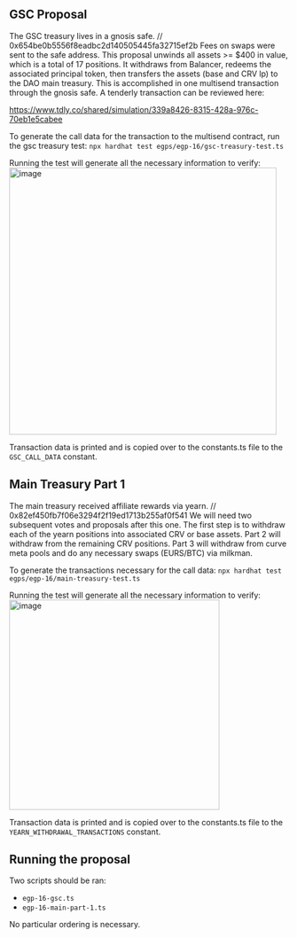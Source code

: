 ## GSC Proposal
The GSC treasury lives in a gnosis safe. // 0x654be0b5556f8eadbc2d140505445fa32715ef2b
Fees on swaps were sent to the safe address. This proposal unwinds all assets >= $400 in value, which is a total of 17 positions. It withdraws from Balancer, redeems the associated principal token, then transfers the assets (base and CRV lp) to the DAO main treasury. This is accomplished in one multisend transaction through the gnosis safe. A tenderly transaction can be reviewed here:

https://www.tdly.co/shared/simulation/339a8426-8315-428a-976c-70eb1e5cabee

To generate the call data for the transaction to the multisend contract, run the gsc treasury test:
`npx hardhat test egps/egp-16/gsc-treasury-test.ts`

Running the test will generate all the necessary information to verify:
<img width="482" alt="image" src="https://github.com/GregTheGreek/Element-Finance-Scripts/assets/7415822/f8abc83a-9b0c-4571-8f12-f7ed502bc19d">

Transaction data is printed and is copied over to the constants.ts file to the `GSC_CALL_DATA` constant.

## Main Treasury Part 1
The main treasury received affiliate rewards via yearn. // 0x82ef450fb7f06e3294f2f19ed1713b255af0f541
We will need two subsequent votes and proposals after this one. The first step is to withdraw each of the yearn positions into associated CRV or base assets. Part 2 will withdraw from the remaining CRV positions. Part 3 will withdraw from curve meta pools and do any necessary swaps (EURS/BTC) via milkman.

To generate the transactions necessary for the call data:
`npx hardhat test  egps/egp-16/main-treasury-test.ts`

Running the test will generate all the necessary information to verify:
<img width="379" alt="image" src="https://github.com/GregTheGreek/Element-Finance-Scripts/assets/7415822/3e842534-fc86-42c2-b600-bc9815454b2f">

Transaction data is printed and is copied over to the constants.ts file to the `YEARN_WITHDRAWAL_TRANSACTIONS` constant.

## Running the proposal
Two scripts should be ran:
- `egp-16-gsc.ts`
- `egp-16-main-part-1.ts`

No particular ordering is necessary.